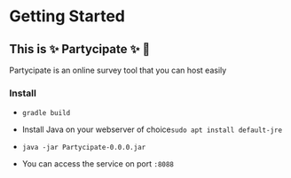 # Getting Started

## This is :sparkles: Partycipate :sparkles: :tada:
Partycipate is an online survey tool that you can host easily 

### Install 
- ```gradle build```

- Install Java on your webserver of choice```sudo apt install default-jre```

- ```java -jar Partycipate-0.0.0.jar```

- You can access the service on port ```:8088```

